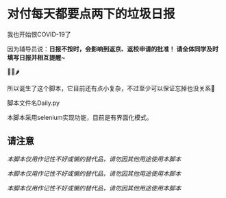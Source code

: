 # 对付每天都要点两下的垃圾日报

我也开始恨COVID-19了

因为辅导员说：**日报不按时，会影响到返京、返校申请的批准！
请全体同学及时填写日报并相互提醒~**

👴🤮🌶

所以诞生了这个脚本，它目前还有点小复杂，不过至少可以保证忘掉也没关系🐶

脚本文件名Daily.py

本脚本采用selenium实现功能，目前是有界面化模式。

## 请注意

*本脚本仅用作记性不好或懒的替代品，请勿因其他用途使用本脚本*

*本脚本仅用作记性不好或懒的替代品，请勿因其他用途使用本脚本*

*本脚本仅用作记性不好或懒的替代品，请勿因其他用途使用本脚本*

